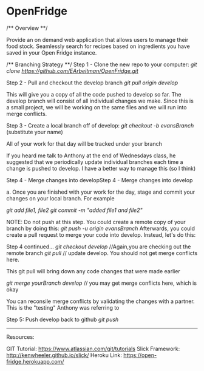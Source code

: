 # OpenFridge

/** Overview **/

Provide an on demand web application that allows users to manage their food stock.
Seamlessly search for recipes based on ingredients you have saved in your Open Fridge instance. 


/** Branching Strategy **/
Step 1 -  Clone the new repo to your computer:
_git clone https://github.com/EArbeitman/OpenFridge.git_

Step 2 - Pull and checkout the develop branch
_git pull origin develop_

This will give you a copy of all the code pushed to develop so far. The develop branch
will consist of all individual changes we make. Since this is a small project, we will be working on the same files and we will run into merge conflicts.

Step 3 - Create a local branch off of develop:
_git checkout -b evansBranch_ (substitute your name)

All of your work for that day will be tracked under your branch

If you heard me talk to Anthony at the end of Wednesdays class, he suggested that we periodically update individual branches each time a change is pushed to develop. I have a better way to manage this (so I think)

Step 4 - Merge changes into developStep 4 - Merge changes into develop

a. Once you are finished with your work for the day, stage and commit your changes on your local branch. For example

_git add file1, file2_
_git commit -m "added file1 and file2"_

NOTE: Do not push at this step. You could create a remote copy of your branch by doing this:
_git push -u origin evansBranch_
Afterwards, you could create a pull request to merge your code into develop. Instead, let's do this:

Step 4 continued...
_git checkout develop_ //Again,you are checking out the remote branch
_git pull_ // update develop. You should not get merge conflicts here.

This git pull will bring down any code changes that were made earlier

_git merge yourBranch develop_ // you may get merge conflicts here, which is okay

You can reconsile merge conflicts by validating the changes with a partner. This 
is the "testing" Anthony was referring to

Step 5: Push develop back to github
_git push_

---------------------------------------------------------------------

Resources:

GIT Tutorial: https://www.atlassian.com/git/tutorials
Slick Framework: http://kenwheeler.github.io/slick/
Heroku Link: https://open-fridge.herokuapp.com/



